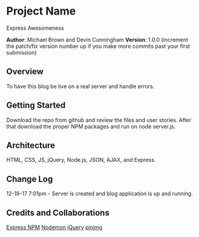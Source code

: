 # Project Name
Express Awesomeness

**Author**: Michael Brown and Devin Cunningham
**Version**: 1.0.0 (increment the patch/fix version number up if you make more commits past your first submission)

## Overview
<!-- Provide a high level overview of what this application is and why you are building it, beyond the fact that it's an assignment for a Code Fellows 301 class. (i.e. What's your problem domain?) -->
To have this blog be live on a real server and handle errors. 

## Getting Started
<!-- What are the steps that a user must take in order to build this app on their own machine and get it running? -->
Download the repo from github and review the files and user stories. After that download the proper NPM packages and run on node server.js.

## Architecture
<!-- Provide a detailed description of the application design. What technologies (languages, libraries, etc) you're using, and any other relevant design information. -->
HTML, CSS, JS, jQuery, Node.js, JSON, AJAX, and Express.

## Change Log
<!-- Use this are to document the iterative changes made to your application as each feature is successfully implemented. Use time stamps. Here's an examples:

01-01-2001 4:59pm - Application now has a fully-functional express server, with GET and POST routes for the book resource.
-->
12-19-17 7:01pm - Server is created and blog application is up and running.

## Credits and Collaborations
<!-- Give credit (and a link) to other people or resources that helped you build this application. -->
[Express NPM](https://www.npmjs.com/package/express)
[Nodemon](https://nodemon.io/)
[jQuery](http://jquery.com/)
[pinimg](https://i.pinimg.com/originals/ec/9b/69/ec9b6975c1a2ac37702a93233bdcf168.gif)
